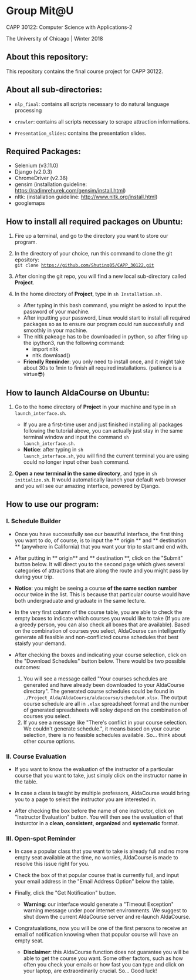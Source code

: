 # Group Mit@U 

CAPP 30122: Computer Science with Applications-2

The University of Chicago | Winter 2018

## About this repository:
This repository contains the final course project for CAPP 30122. 

## About all sub-directories:
* <code>nlp_final</code>: contains all scripts necessary to do natural language processing

* <code>crawler</code>: contains all scripts necessary to scrape attraction informations.

* <code>Presentation_slides</code>: contains the presentation slides.

## Required Packages:

* Selenium (v3.11.0)
* Django (v2.0.3)
* ChromeDriver (v2.36)
* gensim (installation guideline:  https://radimrehurek.com/gensim/install.html)
* nltk: (installation guideline: http://www.nltk.org/install.html)
* googlemaps 

## How to install all required packages on **Ubuntu**:
1. Fire up a terminal, and go to the directory you want to store our program.

2. In the directory of your choice, run this command to clone the git 
 epository: <br /> 
<code>git clone https://github.com/Shuting05/CAPP_30122.git</code>

3. After cloning the git repo, you will find a new local sub-directory 
called **Project**.

4. In the home directory of **Project**, type in 
<code>sh Installation.sh</code>. 
    + After typing in this bash command, you might be asked to input the 
      password of your machine.
    + After inputting your password, Linux would start to install all required
      packages so as to ensure our program could run successfully and 
      smoothly in your machine.
    + The nltk pakeage has to be downloaded in python, so after firing up the 
      ipython3, run the following command:
      * import nltk
      * nltk.download()      
    + **Friendly Reminder**: you only need to install once, and it might 
      take about 30s to 1min to finish all required installations. 
      (patience is a virtue:sunglasses:)

## How to launch AldaCourse on **Ubuntu**:
1. Go to the home directory of **Project** in your machine and type in 
<code>sh launch_interface.sh</code>.
    + If you are a first-time user and just finished installing all packages 
following the tutorial above, you can actually just stay in the same terminal 
window and input the command <code>sh launch_interface.sh</code>.
    + **Notice**: after typing in <code>sh launch_interface.sh</code>, you will find 
the current terminal you are using could no longer input other bash command. 

2. **Open a new terminal in the same directory**, and type in 
<code>sh initialize.sh</code>. It would automatically launch your default web 
browser and you will see our amazing interface, powered by Django.

## How to use our program:
### I. Schedule Builder
* Once you have successfully see our beautiful interface, the first thing you 
want to do, of course, is to input the ** origin ** and ** destination **
(anywhere in California) that you want your trip to start and end with. 

* After putting in ** origin** and ** destination **, click on the "Submit" button 
below. It will direct you to the second page which gives several categories of 
attractions that are along the route and you might pass by during your trip. 


* **Notice**: you might be seeing a course **of the same section number** occur 
twice in the list. This is because that particular course would have both 
undergraduate and graduate in the same lecture. 

* In the very first column of the course table, you are able to check the empty 
boxes to indicate which courses you would like to take (If you are a greedy 
person, you can also check all boxes that are available). Based on the 
combination of courses you select, AldaCourse can intelligently generate all 
feasible and non-conflicted course schedules that best staisfy your demand.

* After checking the boxes and indicating your course selection, click on the 
"Download Schedules" button below. There would be two possible outcomes:
    1. You will see a message called "Your courses schedules are generated 
and have already been downloaded to your AldaCourse directory". The generated 
course schedules could be found in 
<code>./Project_Alda/AldaCourse/aldacourse/schedule#.xlsx</code>. The output 
course schedule are all in <code>.xlsx</code> spreadsheet format and the number 
of generated spreadsheets will soley depend on the combination of courses you 
select. 
    2. If you see a message like "There's conflict in your course selection. 
We couldn't generate schedule.", it means based on your course selection, there 
is no feasible schedules available. So... think about other course options.

### II. Course Evaluation
* If you want to know the evaluation of the instructor of a particular course 
that you want to take, just simply click on the instructor name in the table.

* In case a class is taught by multiple professors, AldaCourse would bring you 
to a page to select the instructor you are interested in. 

* After checking the box before the name of one instructor, click on 
"Instructor Evaluation" button. You will then see the evaluation
of that insturctor in a **clean**, **consistent**, **organized** and 
**systematic** format.

### III. Open-spot Reminder
* In case a popular class that you want to take is already full and no more 
empty seat available at the time, no worries, AldaCourse is made to resolve 
this issue right for you.

* Check the box of that popular course that is currently full, and input your 
email address in the "Email Address Option" below the table.

* Finally, click the "Get Notification" button. 
    + **Warning**: our interface would generate a "Timeout Exception" warning 
message under poor internet environments. We suggest to shut down the current 
AldaCourse server and re-launch AldaCourse. 

* Congratualations, now you will be one of the first persons 
to receive an email of notification knowing when that popular course will have 
an empty seat.
    + **Disclaimer**: this AldaCourse function does not guarantee you will be 
able to get the course you want. Some other factors, such as how often you 
check your emails or how fast you can type and click on your laptop, are 
extraordinarily crucial. So... Good luck!

